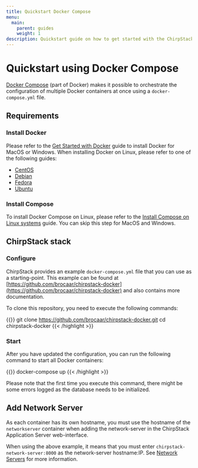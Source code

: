 ```yaml
---
title: Quickstart Docker Compose
menu:
  main:
    parent: guides
    weight: 1
description: Quickstart guide on how to get started with the ChirpStack stack using Docker Compose.
---
```


# Quickstart using Docker Compose

[Docker Compose](https://docs.docker.com/compose/) (part of Docker) makes
it possible to orchestrate the configuration of multiple Docker containers
at once using a `docker-compose.yml` file.

## Requirements

### Install Docker

Please refer to the [Get Started with Docker](https://www.docker.com/get-started)
guide to install Docker for MacOS or Windows. When installing Docker on Linux,
please refer to one of the following guides:

* [CentOS](https://docs.docker.com/install/linux/docker-ce/centos/#install-docker-ce)
* [Debian](https://docs.docker.com/install/linux/docker-ce/debian/)
* [Fedora](https://docs.docker.com/install/linux/docker-ce/fedora/)
* [Ubuntu](https://docs.docker.com/install/linux/docker-ce/ubuntu/)

### Install Compose

To install Docker Compose on Linux, please refer to the
[Install Compose on Linux systems](https://docs.docker.com/compose/install/#install-compose)
guide. You can skip this step for MacOS and Windows.

## ChirpStack stack

### Configure

ChirpStack provides an example `docker-compose.yml` file that
you can use as a starting-point. This example can be found at
[https://github.com/brocaar/chirpstack-docker](https://github.com/brocaar/chirpstack-docker)
and also contains more documentation.

To clone this repository, you need to execute the following commands:

{{<highlight bash>}}
git clone https://github.com/brocaar/chirpstack-docker.git
cd chirpstack-docker
{{< /highlight >}}

### Start

After you have updated the configuration, you can run the following command
to start all Docker containers:

{{<highlight bash>}}
docker-compose up
{{< /highlight >}}

Please note that the first time you execute this command, there might be
some errors logged as the database needs to be initialized.

## Add Network Server

As each container has its own hostname, you must use the hostname of the 
`networkserver` container when adding the network-server in the ChirpStack Application Server
web-interface.

When using the above example, it means that you must enter `chirpstack-network-server:8000`
as the network-server hostname:IP. See [Network Servers](/application-server/use/network-servers/)
for more information.
